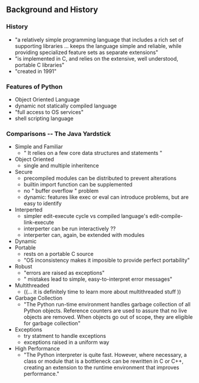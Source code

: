 ## Background and History

### History
- "a relatively simple programming language that includes a rich set of supporting libraries ... keeps the language simple and reliable, while providing specialized feature sets as separate extensions"
-  "is implemented in C, and relies on the extensive, well understood, portable C libraries"
-  "created in 1991"

### Features of Python 
- Object Oriented Language 
- dynamic not statically compiled language 
- "full access to OS services"
- shell scripting language

### Comparisons -- The Java Yardstick
- Simple and Familiar 
    - "  It relies on a few core data structures and statements "
- Object Oriented
    - single and multiple inheritence
- Secure
    - precompiled modules can be distributed to prevent alterations
    - builtin import function can be supplemented
    - no " buffer overflow " problem
    - dynamic: features like exec or eval can introduce problems, but are easy to identify
- Interperted
    - simpler edit-execute cycle vs compiled language's edit-compile-link-execute
    - interperter can be run interactively ??
    - interperter can, again, be extended with modules
- Dynamic
- Portable
    - rests on a portable C source
    - "OS inconsistency makes it imposible to provide perfect portability"
- Robust
    - "errors are raised as exceptions"
    - " mistakes lead to simple, easy-to-interpret error messages"
- Multithreaded
    - ((... it is definitely time to learn more about multithreaded stuff ))
- Garbage Collection
    - "The Python run-time environment handles garbage collection of all Python objects. Reference counters are used to assure that no live objects are removed. When objects go out of scope, they are eligible for garbage collection"
-  Exceptions
    - try statment to handle exceptions
    - exceptions raised in a uniform way
- High Performance 
    - "The Python interpreter is quite fast. However, where necessary, a class or module that is a bottleneck can be rewritten in C or C++, creating an extension to the runtime environment that improves performance."
